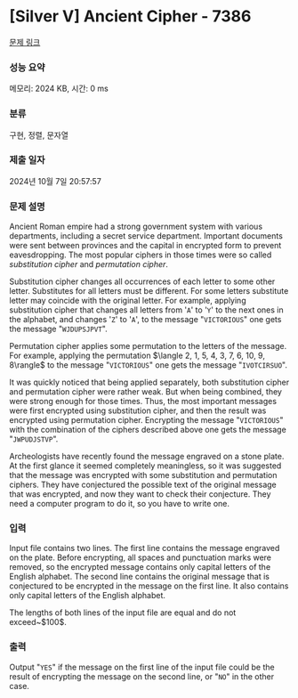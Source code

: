 # [Silver V] Ancient Cipher - 7386 

[문제 링크](https://www.acmicpc.net/problem/7386) 

### 성능 요약

메모리: 2024 KB, 시간: 0 ms

### 분류

구현, 정렬, 문자열

### 제출 일자

2024년 10월 7일 20:57:57

### 문제 설명

<p>Ancient Roman empire had a strong government system with various departments, including a secret service department. Important documents were sent between provinces and the capital in encrypted form to prevent eavesdropping. The most popular ciphers in those times were so called <em>substitution cipher</em> and <em>permutation cipher</em>.</p>

<p>Substitution cipher changes all occurrences of each letter to some other letter. Substitutes for all letters must be different. For some letters substitute letter may coincide with the original letter. For example, applying substitution cipher that changes all letters from '<code>A</code>' to '<code>Y</code>' to the next ones in the alphabet, and changes '<code>Z</code>' to '<code>A</code>', to the message "<code>VICTORIOUS</code>" one gets the message "<code>WJDUPSJPVT</code>". </p>

<p>Permutation cipher applies some permutation to the letters of the message. For example, applying the permutation $\langle 2, 1, 5, 4, 3, 7, 6, 10, 9, 8\rangle$ to the message "<code>VICTORIOUS</code>" one gets the message "<code>IVOTCIRSUO</code>".</p>

<p>It was quickly noticed that being applied separately, both substitution cipher and permutation cipher were rather weak. But when being combined, they were strong enough for those times. Thus, the most important messages were first encrypted using substitution cipher, and then the result was encrypted using permutation cipher. Encrypting the message "<code>VICTORIOUS</code>" with the combination of the ciphers described above one gets the message "<code>JWPUDJSTVP</code>".</p>

<p>Archeologists have recently found the message engraved on a stone plate. At the first glance it seemed completely meaningless, so it was suggested that the message was encrypted with some substitution and permutation ciphers. They have conjectured the possible text of the original message that was encrypted, and now they want to check their conjecture. They need a computer program to do it, so you have to write one.</p>

### 입력 

 <p>Input file contains two lines. The first line contains the message engraved on the plate. Before encrypting, all spaces and punctuation marks were removed, so the encrypted message contains only capital letters of the English alphabet. The second line contains the original message that is conjectured to be encrypted in the message on the first line. It also contains only capital letters of the English alphabet. </p>

<p>The lengths of both lines of the input file are equal and do not exceed~$100$.</p>

### 출력 

 <p>Output "<code>YES</code>" if the message on the first line of the input file could be the result of encrypting the message on the second line, or "<code>NO</code>" in the other case.</p>


